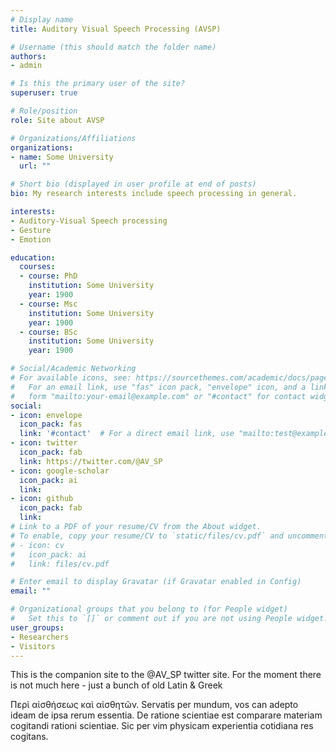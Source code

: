 ```yaml
---
# Display name
title: Auditory Visual Speech Processing (AVSP)

# Username (this should match the folder name)
authors:
- admin

# Is this the primary user of the site?
superuser: true

# Role/position
role: Site about AVSP

# Organizations/Affiliations
organizations:
- name: Some University
  url: ""

# Short bio (displayed in user profile at end of posts)
bio: My research interests include speech processing in general.

interests:
- Auditory-Visual Speech processing
- Gesture
- Emotion

education:
  courses:
  - course: PhD
    institution: Some University
    year: 1900
  - course: Msc
    institution: Some University
    year: 1900
  - course: BSc
    institution: Some University
    year: 1900

# Social/Academic Networking
# For available icons, see: https://sourcethemes.com/academic/docs/page-builder/#icons
#   For an email link, use "fas" icon pack, "envelope" icon, and a link in the
#   form "mailto:your-email@example.com" or "#contact" for contact widget.
social:
- icon: envelope
  icon_pack: fas
  link: '#contact'  # For a direct email link, use "mailto:test@example.org".
- icon: twitter
  icon_pack: fab
  link: https://twitter.com/@AV_SP
- icon: google-scholar
  icon_pack: ai
  link: 
- icon: github
  icon_pack: fab
  link: 
# Link to a PDF of your resume/CV from the About widget.
# To enable, copy your resume/CV to `static/files/cv.pdf` and uncomment the lines below.
# - icon: cv
#   icon_pack: ai
#   link: files/cv.pdf

# Enter email to display Gravatar (if Gravatar enabled in Config)
email: ""

# Organizational groups that you belong to (for People widget)
#   Set this to `[]` or comment out if you are not using People widget.
user_groups:
- Researchers
- Visitors
---
```


This is the companion site to the @AV_SP twitter site. For the moment there is not much here - just a bunch of old Latin & Greek

Περὶ αἰσθήσεως καὶ αἰσθητῶν. Servatis per mundum, vos can adepto ideam de ipsa rerum essentia. De ratione scientiae est comparare materiam cogitandi rationi scientiae. Sic per vim physicam experientia cotidiana res cogitans. 
